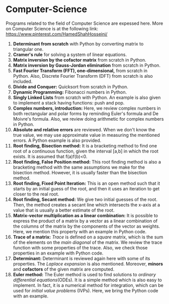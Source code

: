 # Computer-Science 
Programs related to the field of Computer Science are expessed here. More on Computer Science is at the following link:
https://www.pinterest.com/HamedShahHosseini/

1) **Determinant from scratch** with Python by converting matrix to triangular one.
2) **Cramer's rule** for solving a system of linear equations.
3) **Matrix inversion by the cofactor matrix** from scratch in Python. 
4) **Matrix inversion by Gauss-Jordan elimination** from scratch in Python. 
5) **Fast Fourier Transform (FFT), one-dimensional,** from scratch in Python. Also, Discrete Fourier Transform (DFT) from scratch is also included.
6) **Divide and Conquer:** Quicksort from scratch in Python. 
7) **Dynamic Programming:** Fibonacci numbers in Python.
8) **Singly Linked Lists** from scratch with Python. An example is also given to implement a stack having functions: push and pop. 
9) **Complex numbers, introduction:** Here, we review complex numbers in both rectangular and polar forms by reminding Euler's formula and De Moivre's formula. Also, we review doing arithmetic for complex numbers in Python.
10) **Absolute and relative errors** are reviewed. When we don't know the true value, we may use approximate value in measuring the mentioned errors. A Python example is also provided.
11) **Root finding, Bisection method:** It is a bracketing method to find one root of a continuous function, given the interval [a,b] in which the root exists. It is assumed that f(a)f(b)<0. 
12) **Root finding, False Position method:** This root finding method is also a bracketing method with the same assumptions we make for the bisection method. However, it is usually faster than the bisection method.
13) **Root finding, Fixed Point Iteration:** This is an open method such that it starts by an initial guess of the root, and then it uses an iteration to get closer to the real root.
14) **Root finding, Secant method:** We give two initial guesses of the root. Then, the method creates a secant line which intersects the x-axis at a value that is usually a better estimate of the root.
15) **Matrix-vector multiplication as a linear combination:** It is possible to express the product of a matrix by a vector as a linear combination of the columns of the matrix by the components of the vector as weights. Here, we mention this property with an example in Python code.
16) **Trace of a matrix:** *Trace* is defined on a *square* matrix, which is the sum of the elements on the *main diagonal* of the matrix. We review the trace function with some properties of the trace. Also, we check those properties in an example with Python code.
17) **Determinant:** Determinant is reviewed again here with some of its properties. The *Laplace expansion* is also mentioned. Moreover, **minors** and **cofactors** of the given matrix are computed. 
18) **Euler method:** The Euler method is used to find solutions to *ordinary differential equations*(ODEs). It is a simple method which is also easy to implement. In fact, it is a numerical method for integration, which can be used for *initial value problems* (IVPs). Here, we bring the Python code with an example. 